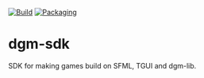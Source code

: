 [![Build](https://github.com/nerudaj/dgm-sdk/actions/workflows/build.yml/badge.svg)](https://github.com/nerudaj/dgm-sdk/actions/workflows/build.yml) [![Packaging](https://github.com/nerudaj/dgm-sdk/actions/workflows/packaging.yml/badge.svg)](https://github.com/nerudaj/dgm-sdk/actions/workflows/packaging.yml)

# dgm-sdk
 SDK for making games build on SFML, TGUI and dgm-lib.
